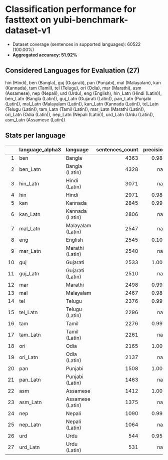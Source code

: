 # Classification performance for fasttext on yubi-benchmark-dataset-v1

- Dataset coverage (sentences in supported languages): 60522 (100.00%)
- **Aggregated accuracy: 51.92%**

<h2 id="supported-languages">Considered Languages for Evaluation (27)</h2>

hin (Hindi), ben (Bangla), guj (Gujarati), pan (Punjabi), mal (Malayalam), kan (Kannada), tam (Tamil), tel (Telugu), ori (Odia), mar (Marathi), asm (Assamese), nep (Nepali), urd (Urdu), eng (English), hin_Latn (Hindi (Latin)), ben_Latn (Bangla (Latin)), guj_Latn (Gujarati (Latin)), pan_Latn (Punjabi (Latin)), mal_Latn (Malayalam (Latin)), kan_Latn (Kannada (Latin)), tel_Latn (Telugu (Latin)), tam_Latn (Tamil (Latin)), mar_Latn (Marathi (Latin)), ori_Latn (Odia (Latin)), nep_Latn (Nepali (Latin)), urd_Latn (Urdu (Latin)), asm_Latn (Assamese (Latin))

<h2 id="metrics-per-language">Stats per language</h2>

|    | language_alpha3   | language          |   sentences_count |   precision |   recall |    f1 |   tp |    fp |    tn |   fn |
|---:|:------------------|:------------------|------------------:|------------:|---------:|------:|-----:|------:|------:|-----:|
|  1 | ben               | Bangla            |              4363 |       0.980 |    1.000 | 0.980 | 4363 |    89 | 56070 |    0 |
|  2 | ben_Latn          | Bangla (Latin)    |              4328 |     nan     |    0.000 | 0.000 |    0 |     0 | 56194 | 4328 |
|  3 | hin_Latn          | Hindi (Latin)     |              3071 |     nan     |    0.000 | 0.000 |    0 |     0 | 57451 | 3071 |
|  4 | hin               | Hindi             |              2971 |       0.985 |    0.996 | 0.984 | 2960 |    44 | 57507 |   11 |
|  5 | kan               | Kannada           |              2845 |       0.991 |    0.999 | 0.991 | 2843 |    26 | 57651 |    2 |
|  6 | kan_Latn          | Kannada (Latin)   |              2806 |     nan     |    0.000 | 0.000 |    0 |     0 | 57716 | 2806 |
|  7 | mal_Latn          | Malayalam (Latin) |              2547 |     nan     |    0.000 | 0.000 |    0 |     0 | 57975 | 2547 |
|  8 | eng               | English           |              2545 |       0.109 |    0.998 | 0.109 | 2539 | 20746 | 37231 |    6 |
|  9 | mar_Latn          | Marathi (Latin)   |              2540 |     nan     |    0.000 | 0.000 |    0 |     0 | 57982 | 2540 |
| 10 | guj               | Gujarati          |              2533 |       1.000 |    1.000 | 1.000 | 2533 |     0 | 57989 |    0 |
| 11 | guj_Latn          | Gujarati (Latin)  |              2510 |     nan     |    0.000 | 0.000 |    0 |     0 | 58012 | 2510 |
| 12 | mar               | Marathi           |              2498 |       0.996 |    0.990 | 0.991 | 2474 |    11 | 58013 |   24 |
| 13 | mal               | Malayalam         |              2467 |       0.987 |    1.000 | 0.987 | 2467 |    32 | 58023 |    0 |
| 14 | tel               | Telugu            |              2376 |       0.999 |    0.999 | 0.998 | 2374 |     3 | 58143 |    2 |
| 15 | tel_Latn          | Telugu (Latin)    |              2296 |     nan     |    0.000 | 0.000 |    0 |     0 | 58226 | 2296 |
| 16 | tam               | Tamil             |              2276 |       0.999 |    0.999 | 0.998 | 2274 |     3 | 58243 |    2 |
| 17 | tam_Latn          | Tamil (Latin)     |              2261 |     nan     |    0.000 | 0.000 |    0 |     0 | 58261 | 2261 |
| 18 | ori               | Odia              |              2165 |       1.000 |    1.000 | 1.000 | 2165 |     1 | 58356 |    0 |
| 19 | ori_Latn          | Odia (Latin)      |              2137 |     nan     |    0.000 | 0.000 |    0 |     0 | 58385 | 2137 |
| 20 | pan               | Punjabi           |              1508 |       1.000 |    0.998 | 0.999 | 1505 |     0 | 59014 |    3 |
| 21 | pan_Latn          | Punjabi (Latin)   |              1463 |     nan     |    0.000 | 0.000 |    0 |     0 | 59059 | 1463 |
| 22 | asm               | Assamese          |              1412 |       1.000 |    0.949 | 0.974 | 1340 |     0 | 59110 |   72 |
| 23 | asm_Latn          | Assamese (Latin)  |              1375 |     nan     |    0.000 | 0.000 |    0 |     0 | 59147 | 1375 |
| 24 | nep               | Nepali            |              1090 |       0.999 |    0.962 | 0.980 | 1049 |     1 | 59431 |   41 |
| 25 | nep_Latn          | Nepali (Latin)    |              1064 |     nan     |    0.000 | 0.000 |    0 |     0 | 59458 | 1064 |
| 26 | urd               | Urdu              |               544 |       0.957 |    0.993 | 0.954 |  540 |    24 | 59954 |    4 |
| 27 | urd_Latn          | Urdu (Latin)      |               531 |     nan     |    0.000 | 0.000 |    0 |     0 | 59991 |  531 |